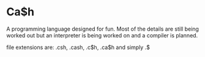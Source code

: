 # Ca$h
A programming language designed for fun.
Most of the details are still being worked out but an interpreter is being worked on and a compiler is planned.

file extensions are: .csh, .cash, .c\$h, .ca\$h and simply .\$
